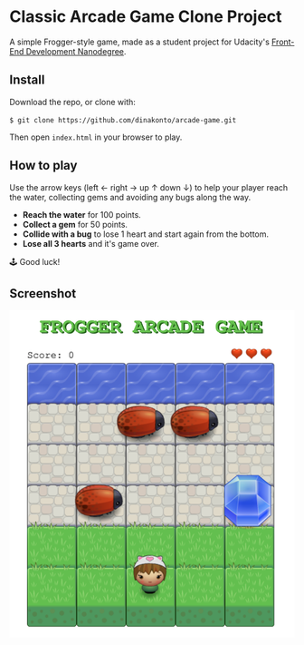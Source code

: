# Classic Arcade Game Clone Project

A simple Frogger-style game, made as a student project for Udacity's [Front-End Development Nanodegree](https://www.udacity.com/course/front-end-web-developer-nanodegree--nd0011).

## Install
Download the repo, or clone with:

`$ git clone https://github.com/dinakonto/arcade-game.git`

Then open `index.html` in your browser to play.

## How to play
Use the arrow keys (left &larr; right &rarr; up &uarr; down &darr;) to help your player reach the water, collecting gems and avoiding any bugs along the way.

- **Reach the water** for 100 points.
- **Collect a gem** for 50 points.
- **Collide with a bug** to lose 1 heart and start again from the bottom.
- **Lose all 3 hearts** and it's game over.

🕹 Good luck!

## Screenshot
![Screenshot of the game](/images/screenshot.png)
